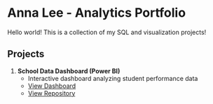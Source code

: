 # Anna Lee - Analytics Portfolio
Hello world! This is a collection of my SQL and visualization projects!
## Projects

1. **School Data Dashboard (Power BI)**
   - Interactive dashboard analyzing student performance data
   - [View Dashboard](link)
   - [View Repository](link)
